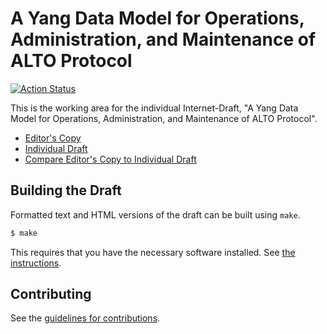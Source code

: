 # A Yang Data Model for Operations, Administration, and Maintenance of ALTO Protocol

[![Action Status](https://github.com/openalto/draft-alto-oam-yang/actions/workflows/ghpages.yml/badge.svg)](https://github.com/openalto/draft-alto-oam-yang/actions/workflows/ghpages.yml)

This is the working area for the individual Internet-Draft, "A Yang Data Model for Operations, Administration, and Maintenance of ALTO Protocol".

* [Editor's Copy](https://openalto.github.io/draft-alto-oam-yang/#go.draft-ietf-alto-oam-yang.html)
* [Individual Draft](https://tools.ietf.org/html/draft-ietf-alto-oam-yang)
* [Compare Editor's Copy to Individual Draft](https://openalto.github.io/draft-alto-oam-yang/#go.draft-ietf-alto-oam-yang.diff)

## Building the Draft

Formatted text and HTML versions of the draft can be built using `make`.

```sh
$ make
```

This requires that you have the necessary software installed.  See
[the instructions](https://github.com/martinthomson/i-d-template/blob/master/doc/SETUP.md).


## Contributing

See the
[guidelines for contributions](https://github.com/openalto/draft-alto-oam-yang/blob/main/CONTRIBUTING.md).
